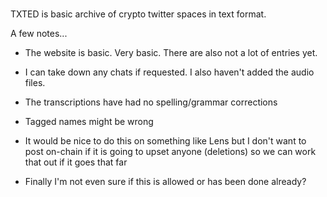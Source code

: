 # 

TXTED is basic archive of crypto twitter spaces in text format.

A few notes...

- The website is basic. Very basic. There are also not a lot of entries yet.

- I can take down any chats if requested. I also haven't added the audio files.

- The transcriptions have had no spelling/grammar corrections

- Tagged names might be wrong

- It would be nice to do this on something like Lens but I don't want to post on-chain if it is going to upset anyone (deletions) so we can work that out if it goes that far

- Finally I'm not even sure if this is allowed or has been done already?
